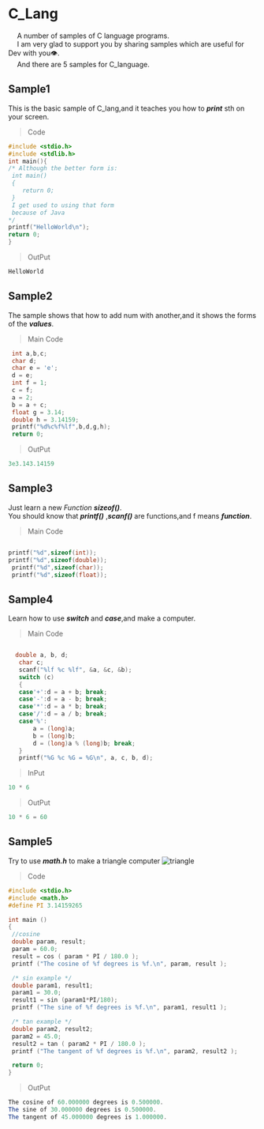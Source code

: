 # C_Lang
  &emsp; A number of samples of C language programs.<br>
  &emsp; I am very glad to support you by sharing samples which are useful for Dev with you👁.<br>
  &emsp; And there are 5 samples for C_language.

## **Sample1**

This is the basic sample of C_lang,and it teaches you how to ***print*** sth on your screen.
  >Code
  ```c
  #include <stdio.h>
  #include <stdlib.h>
  int main(){
  /* Although the better form is:
   int main()
   {
      return 0;
   }
   I get used to using that form 
   because of Java
  */
  printf("HelloWorld\n");
  return 0;
  }
  ```
  >OutPut
  ```java
  HelloWorld
  ```

## **Sample2**

The sample shows that how to add num with another,and it shows the forms of the ***values***.
  >Main Code
  ```c
   int a,b,c; 
   char d; 
   char e = 'e'; 
   d = e; 
   int f = 1; 
   c = f; 
   a = 2; 
   b = a + c; 
   float g = 3.14; 
   double h = 3.14159; 
   printf("%d%c%f%lf",b,d,g,h); 
   return 0;
  ```
  >OutPut
  ```java
  3e3.143.14159
  ```

## **Sample3**

Just learn a new *Function* ***sizeof()***.<br> You should know that ***printf()*** ,***scanf()*** are functions,and f means ***function***.
  >Main Code
  ```c
  
  printf("%d",sizeof(int)); 
  printf("%d",sizeof(double)); 
   printf("%d",sizeof(char)); 
   printf("%d",sizeof(float)); 
 ```
## **Sample4**

Learn how to use ***switch*** and ***case***,and make a computer.
  >Main Code
  ```c

    double a, b, d; 
     char c; 
     scanf("%lf %c %lf", &a, &c, &b); 
     switch (c) 
     { 
     case'+':d = a + b; break; 
     case'-':d = a - b; break; 
     case'*':d = a * b; break; 
     case'/':d = a / b; break; 
     case'%': 
         a = (long)a; 
         b = (long)b; 
         d = (long)a % (long)b; break; 
     } 
     printf("%G %c %G = %G\n", a, c, b, d);
  ```
  >InPut
  ```java
  10 * 6
  ```
  >OutPut
  ```java
  10 * 6 = 60
  ```

## **Sample5**

Try to use ***math.h*** to make a triangle computer
![triangle](content://media/external/downloads/248458)
  >Code
  ```c
 #include <stdio.h>       
 #include <math.h>       
 #define PI 3.14159265 
  
 int main () 
 { 
   //cosine 
   double param, result; 
   param = 60.0; 
   result = cos ( param * PI / 180.0 ); 
   printf ("The cosine of %f degrees is %f.\n", param, result ); 
  
   /* sin example */ 
   double param1, result1; 
   param1 = 30.0; 
   result1 = sin (param1*PI/180); 
   printf ("The sine of %f degrees is %f.\n", param1, result1 ); 
  
   /* tan example */ 
   double param2, result2; 
   param2 = 45.0; 
   result2 = tan ( param2 * PI / 180.0 ); 
   printf ("The tangent of %f degrees is %f.\n", param2, result2 ); 
  
   return 0; 
 }
  ```
  >OutPut
  ```java
  The cosine of 60.000000 degrees is 0.500000. 
The sine of 30.000000 degrees is 0.500000. 
The tangent of 45.000000 degrees is 1.000000. 
  ```
